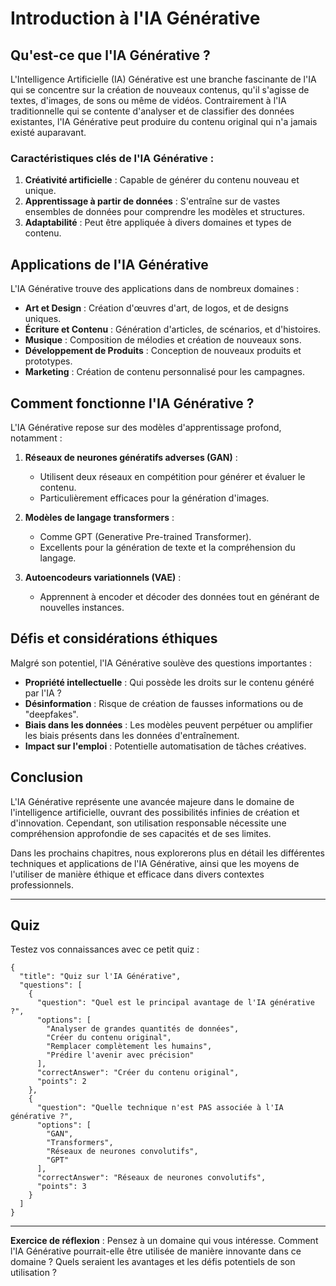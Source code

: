 # Introduction à l'IA Générative

## Qu'est-ce que l'IA Générative ?

L'Intelligence Artificielle (IA) Générative est une branche fascinante de l'IA qui se concentre sur la création de nouveaux contenus, qu'il s'agisse de textes, d'images, de sons ou même de vidéos. Contrairement à l'IA traditionnelle qui se contente d'analyser et de classifier des données existantes, l'IA Générative peut produire du contenu original qui n'a jamais existé auparavant.

### Caractéristiques clés de l'IA Générative :

1. **Créativité artificielle** : Capable de générer du contenu nouveau et unique.
2. **Apprentissage à partir de données** : S'entraîne sur de vastes ensembles de données pour comprendre les modèles et structures.
3. **Adaptabilité** : Peut être appliquée à divers domaines et types de contenu.

## Applications de l'IA Générative

L'IA Générative trouve des applications dans de nombreux domaines :

- **Art et Design** : Création d'œuvres d'art, de logos, et de designs uniques.
- **Écriture et Contenu** : Génération d'articles, de scénarios, et d'histoires.
- **Musique** : Composition de mélodies et création de nouveaux sons.
- **Développement de Produits** : Conception de nouveaux produits et prototypes.
- **Marketing** : Création de contenu personnalisé pour les campagnes.

## Comment fonctionne l'IA Générative ?

L'IA Générative repose sur des modèles d'apprentissage profond, notamment :

1. **Réseaux de neurones génératifs adverses (GAN)** : 
   - Utilisent deux réseaux en compétition pour générer et évaluer le contenu.
   - Particulièrement efficaces pour la génération d'images.

2. **Modèles de langage transformers** :
   - Comme GPT (Generative Pre-trained Transformer).
   - Excellents pour la génération de texte et la compréhension du langage.

3. **Autoencodeurs variationnels (VAE)** :
   - Apprennent à encoder et décoder des données tout en générant de nouvelles instances.

## Défis et considérations éthiques

Malgré son potentiel, l'IA Générative soulève des questions importantes :

- **Propriété intellectuelle** : Qui possède les droits sur le contenu généré par l'IA ?
- **Désinformation** : Risque de création de fausses informations ou de "deepfakes".
- **Biais dans les données** : Les modèles peuvent perpétuer ou amplifier les biais présents dans les données d'entraînement.
- **Impact sur l'emploi** : Potentielle automatisation de tâches créatives.

## Conclusion

L'IA Générative représente une avancée majeure dans le domaine de l'intelligence artificielle, ouvrant des possibilités infinies de création et d'innovation. Cependant, son utilisation responsable nécessite une compréhension approfondie de ses capacités et de ses limites.

Dans les prochains chapitres, nous explorerons plus en détail les différentes techniques et applications de l'IA Générative, ainsi que les moyens de l'utiliser de manière éthique et efficace dans divers contextes professionnels.

---
## Quiz

Testez vos connaissances avec ce petit quiz :

```qcm
{
  "title": "Quiz sur l'IA Générative",
  "questions": [
    {
      "question": "Quel est le principal avantage de l'IA générative ?",
      "options": [
        "Analyser de grandes quantités de données",
        "Créer du contenu original",
        "Remplacer complètement les humains",
        "Prédire l'avenir avec précision"
      ],
      "correctAnswer": "Créer du contenu original",
      "points": 2
    },
    {
      "question": "Quelle technique n'est PAS associée à l'IA générative ?",
      "options": [
        "GAN",
        "Transformers",
        "Réseaux de neurones convolutifs",
        "GPT"
      ],
      "correctAnswer": "Réseaux de neurones convolutifs",
      "points": 3
    }
  ]
}
```
---

**Exercice de réflexion** : 
Pensez à un domaine qui vous intéresse. Comment l'IA Générative pourrait-elle être utilisée de manière innovante dans ce domaine ? Quels seraient les avantages et les défis potentiels de son utilisation ?
